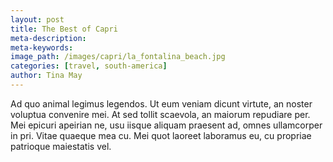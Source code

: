 ```yaml
---
layout: post
title: The Best of Capri
meta-description:
meta-keywords:
image_path: /images/capri/la_fontalina_beach.jpg
categories: [travel, south-america]
author: Tina May
---
```


Ad quo animal legimus legendos. Ut eum veniam dicunt virtute, an noster voluptua convenire mei. At sed tollit scaevola, an maiorum repudiare per. Mei epicuri apeirian ne, usu iisque aliquam praesent ad, omnes ullamcorper in pri. Vitae quaeque mea cu. Mei quot laoreet laboramus eu, cu propriae patrioque maiestatis vel.
